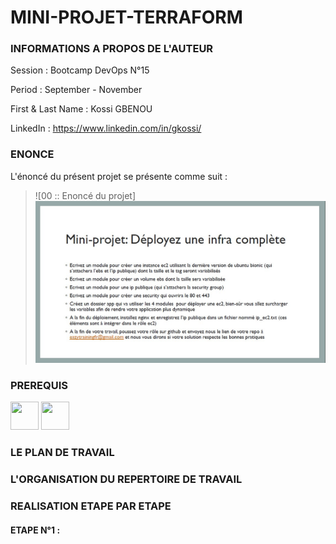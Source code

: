 # MINI-PROJET-TERRAFORM

### INFORMATIONS A PROPOS DE L'AUTEUR

Session           : Bootcamp DevOps N°15

Period            : September - November

First & Last Name : Kossi GBENOU

LinkedIn          : https://www.linkedin.com/in/gkossi/


### ENONCE

L'énoncé du présent projet se présente comme suit :

> ![00 :: Enoncé du projet] ![](images/00-enonce/00-enonce.jpg)


### PREREQUIS

<img src="https://cdn.jsdelivr.net/gh/devicons/devicon/icons/ansible/ansible-original-wordmark.svg" width="45" height="45"/> 
<a href="https://www.terraform.io/" target="_blank"><img src="https://cdn.jsdelivr.net/gh/devicons/devicon/icons/terraform/terraform-original-wordmark.svg" width="45" height="45"/></a>

### LE PLAN DE TRAVAIL


### L'ORGANISATION DU REPERTOIRE DE TRAVAIL


### REALISATION ETAPE PAR ETAPE


#### ETAPE N°1 : 

